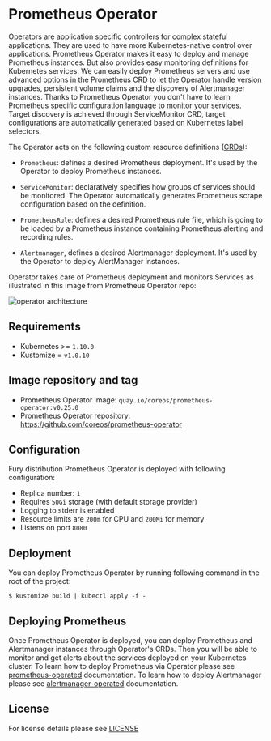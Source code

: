 # Prometheus Operator 

Operators are application specific controllers for complex stateful
applications. They are used to have more Kubernetes-native control over
applications. Prometheus Operator makes it easy to deploy and manage Prometheus
instances. But also provides easy monitoring definitions for Kubernetes
services. We can easily deploy Prometheus servers and use advanced options in
the Prometheus CRD to let the Operator handle version upgrades, persistent
volume claims and the discovery of Alertmanager instances. Thanks to Prometheus
Operator you don't have to learn Prometheus specific configuration language to
monitor your services. Target discovery is achieved through ServiceMonitor CRD,
target configurations are automatically generated based on Kubernetes label
selectors.

The Operator acts on the following custom resource definitions
([CRDs](https://kubernetes.io/docs/concepts/extend-kubernetes/api-extension/custom-resources/)):

- `Prometheus`: defines a desired Prometheus deployment. It's used by the
  Operator to deploy Prometheus instances.

- `ServiceMonitor`: declaratively specifies how groups of services should be
  monitored. The Operator automatically generates Prometheus scrape
  configuration based on the definition.

- `PrometheusRule`: defines a desired Prometheus rule file, which is going to be
  loaded by a Prometheus instance containing Prometheus alerting and recording
  rules.

- `Alertmanager`, defines a desired Alertmanager deployment. It's used by the
  Operator to deploy AlertManager instances.

Operator takes care of Prometheus deployment and monitors Services as
illustrated in this image from Prometheus Operator repo:

![operator
architecture](https://coreos.com/sites/default/files/inline-images/p1.png)


## Requirements

- Kubernetes >= `1.10.0`
- Kustomize = `v1.0.10`


## Image repository and tag

* Prometheus Operator image: `quay.io/coreos/prometheus-operator:v0.25.0`
* Prometheus Operator repository: https://github.com/coreos/prometheus-operator


## Configuration

Fury distribution Prometheus Operator is deployed with following configuration:
- Replica number: `1`
- Requires `50Gi` storage (with default storage provider)
- Logging to stderr is enabled
- Resource limits are `200m` for CPU and `200Mi` for memory
- Listens on port `8080`


## Deployment

You can deploy Prometheus Operator by running following command in the root of
the project:

```shell
$ kustomize build | kubectl apply -f -
```


## Deploying Prometheus

Once Prometheus Operator is deployed, you can deploy Prometheus and Alertmanager
instances through Operator's CRDs. Then you will be able to monitor and get
alerts about the services deployed on your Kubernetes cluster. To learn how to
deploy Prometheus via Operator please see
[prometheus-operated](../prometheus-operated) documentation. To learn how to
deploy Alertmanager please see [alertmanager-operated](../alertmanager-operated)
documentation.


## License

For license details please see [LICENSE](https://sighup.io/fury/license)
